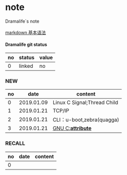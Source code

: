 # note
Dramalife\`s note\
\
[markdown 基本语法](https://github.com/Dramalife/note/blob/master/text_tools/markdown.md)

#### Dramalife git status
|no|status|value|
|--|--|--|
|0|linked|no|

### NEW
|no|date|content|
|--|--|--|
|0|2019.01.09|Linux C Signal;Thread Child|
|1|2019.01.21|TCP/IP|
|2|2019.01.21|CLI：u-boot,zebra\(quagga\)|
|3|2019.01.21|[GNU C:__attribute__](https://github.com/Dramalife/note/blob/master/GNU_C/__attribute__.md)|

### RECALL
|no|date|content|
|--|--|--|
|0|||
